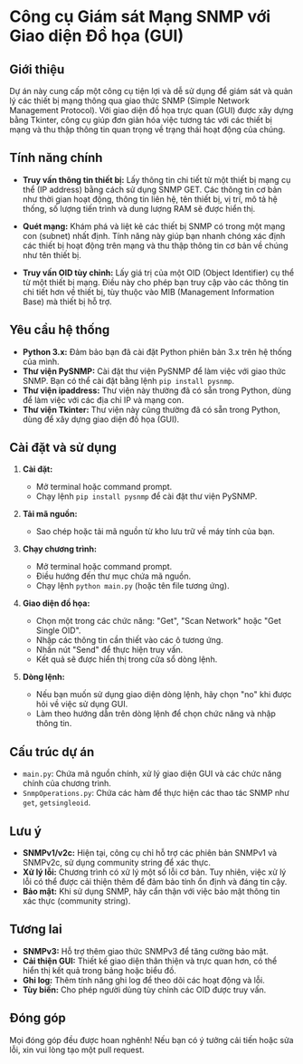 # Công cụ Giám sát Mạng SNMP với Giao diện Đồ họa (GUI)

## Giới thiệu

Dự án này cung cấp một công cụ tiện lợi và dễ sử dụng để giám sát và quản lý các thiết bị mạng thông qua giao thức SNMP (Simple Network Management Protocol). Với giao diện đồ họa trực quan (GUI) được xây dựng bằng Tkinter, công cụ giúp đơn giản hóa việc tương tác với các thiết bị mạng và thu thập thông tin quan trọng về trạng thái hoạt động của chúng.

## Tính năng chính

* **Truy vấn thông tin thiết bị:** Lấy thông tin chi tiết từ một thiết bị mạng cụ thể (IP address) bằng cách sử dụng SNMP GET. Các thông tin cơ bản như thời gian hoạt động, thông tin liên hệ, tên thiết bị, vị trí, mô tả hệ thống, số lượng tiến trình và dung lượng RAM sẽ được hiển thị.

* **Quét mạng:** Khám phá và liệt kê các thiết bị SNMP có trong một mạng con (subnet) nhất định. Tính năng này giúp bạn nhanh chóng xác định các thiết bị hoạt động trên mạng và thu thập thông tin cơ bản về chúng như tên thiết bị.

* **Truy vấn OID tùy chỉnh:** Lấy giá trị của một OID (Object Identifier) cụ thể từ một thiết bị mạng. Điều này cho phép bạn truy cập vào các thông tin chi tiết hơn về thiết bị, tùy thuộc vào MIB (Management Information Base) mà thiết bị hỗ trợ.

## Yêu cầu hệ thống

* **Python 3.x:** Đảm bảo bạn đã cài đặt Python phiên bản 3.x trên hệ thống của mình.
* **Thư viện PySNMP:** Cài đặt thư viện PySNMP để làm việc với giao thức SNMP. Bạn có thể cài đặt bằng lệnh `pip install pysnmp`.
* **Thư viện ipaddress:** Thư viện này thường đã có sẵn trong Python, dùng để làm việc với các địa chỉ IP và mạng con.
* **Thư viện Tkinter:** Thư viện này cũng thường đã có sẵn trong Python, dùng để xây dựng giao diện đồ họa (GUI).

## Cài đặt và sử dụng

1. **Cài đặt:**
   * Mở terminal hoặc command prompt.
   * Chạy lệnh `pip install pysnmp` để cài đặt thư viện PySNMP.

2. **Tải mã nguồn:**
   * Sao chép hoặc tải mã nguồn từ kho lưu trữ về máy tính của bạn.

3. **Chạy chương trình:**
   * Mở terminal hoặc command prompt.
   * Điều hướng đến thư mục chứa mã nguồn.
   * Chạy lệnh `python main.py` (hoặc tên file tương ứng).

4. **Giao diện đồ họa:**
   * Chọn một trong các chức năng: "Get", "Scan Network" hoặc "Get Single OID".
   * Nhập các thông tin cần thiết vào các ô tương ứng.
   * Nhấn nút "Send" để thực hiện truy vấn.
   * Kết quả sẽ được hiển thị trong cửa sổ dòng lệnh.

5. **Dòng lệnh:**
   * Nếu bạn muốn sử dụng giao diện dòng lệnh, hãy chọn "no" khi được hỏi về việc sử dụng GUI.
   * Làm theo hướng dẫn trên dòng lệnh để chọn chức năng và nhập thông tin.

## Cấu trúc dự án

* `main.py`: Chứa mã nguồn chính, xử lý giao diện GUI và các chức năng chính của chương trình.
* `SnmpOperations.py`: Chứa các hàm để thực hiện các thao tác SNMP như `get`, `getsingleoid`.

## Lưu ý

* **SNMPv1/v2c:** Hiện tại, công cụ chỉ hỗ trợ các phiên bản SNMPv1 và SNMPv2c, sử dụng community string để xác thực.
* **Xử lý lỗi:** Chương trình có xử lý một số lỗi cơ bản. Tuy nhiên, việc xử lý lỗi có thể được cải thiện thêm để đảm bảo tính ổn định và đáng tin cậy.
* **Bảo mật:** Khi sử dụng SNMP, hãy cẩn thận với việc bảo mật thông tin xác thực (community string).

## Tương lai

* **SNMPv3:** Hỗ trợ thêm giao thức SNMPv3 để tăng cường bảo mật.
* **Cải thiện GUI:** Thiết kế giao diện thân thiện và trực quan hơn, có thể hiển thị kết quả trong bảng hoặc biểu đồ.
* **Ghi log:** Thêm tính năng ghi log để theo dõi các hoạt động và lỗi.
* **Tùy biến:** Cho phép người dùng tùy chỉnh các OID được truy vấn.

## Đóng góp

Mọi đóng góp đều được hoan nghênh! Nếu bạn có ý tưởng cải tiến hoặc sửa lỗi, xin vui lòng tạo một pull request.

